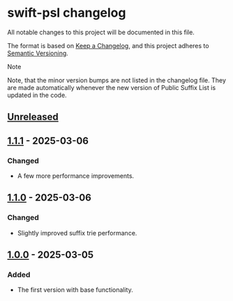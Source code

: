 # swift-psl changelog

All notable changes to this project will be documented in this file.

The format is based on [Keep a Changelog][keepachangelog], and this project
adheres to [Semantic Versioning][semver].

> [!NOTE]
> Note, that the minor version bumps are not listed in the changelog file. They
> are made automatically whenever the new version of Public Suffix List is
> updated in the code.

[keepachangelog]: https://keepachangelog.com/en/1.0.0/

[semver]: https://semver.org/spec/v2.0.0.html

## [Unreleased]

[unreleased]: https://github.com/ameshkov/swift-psl/compare/v1.1.1...HEAD

## [1.1.1] - 2025-03-06

### Changed

* A few more performance improvements.

[1.1.1]: https://github.com/ameshkov/swift-psl/releases/tag/v1.1.1

## [1.1.0] - 2025-03-06

### Changed

* Slightly improved suffix trie performance.

[1.1.0]: https://github.com/ameshkov/swift-psl/releases/tag/v1.1.0

## [1.0.0] - 2025-03-05

### Added

* The first version with base functionality.

[1.0.0]: https://github.com/ameshkov/swift-psl/releases/tag/v1.0.0
